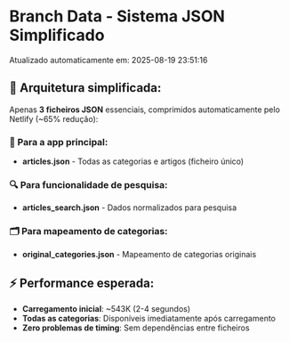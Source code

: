 # Branch Data - Sistema JSON Simplificado
Atualizado automaticamente em: 2025-08-19 23:51:16

## 🎯 Arquitetura simplificada:
Apenas **3 ficheiros JSON** essenciais, comprimidos automaticamente pelo Netlify (~65% redução):

### 📱 Para a app principal:
- **articles.json** - Todas as categorias e artigos (ficheiro único)

### 🔍 Para funcionalidade de pesquisa:
- **articles_search.json** - Dados normalizados para pesquisa

### 🗂️ Para mapeamento de categorias:
- **original_categories.json** - Mapeamento de categorias originais

## ⚡ Performance esperada:
- **Carregamento inicial**: ~543K (2-4 segundos)
- **Todas as categorias**: Disponíveis imediatamente após carregamento
- **Zero problemas de timing**: Sem dependências entre ficheiros
